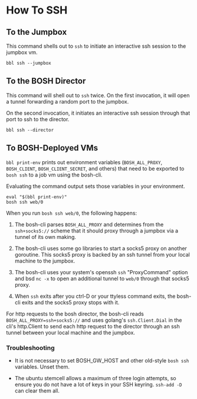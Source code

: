 # How To SSH

## To the Jumpbox

This command shells out to `ssh` to initiate an interactive ssh session to the jumpbox vm.
```
bbl ssh --jumpbox
```

## To the BOSH Director

This command will shell out to `ssh` twice. On the first invocation, it will open a tunnel forwarding a random port to the jumpbox.

On the second invocation, it initiates an interactive ssh session through that port to ssh to the director.

```
bbl ssh --director
```

## To BOSH-Deployed VMs

`bbl print-env` prints out environment variables (`BOSH_ALL_PROXY`, `BOSH_CLIENT`, `BOSH_CLIENT_SECRET`, and others)
that need to be exported to `bosh ssh` to a job vm using the bosh-cli.

Evaluating the command output sets those variables in your environment.

```
eval "$(bbl print-env)"
bosh ssh web/0
```

When you run `bosh ssh web/0`, the following happens:

1. The bosh-cli parses `BOSH_ALL_PROXY` and determines from the `ssh+socks5://` scheme that it should proxy through a jumpbox via a tunnel of its own making.

1. The bosh-cli uses some go libraries to start a socks5 proxy on another goroutine. This socks5 proxy is backed by an ssh tunnel from your local machine to the jumpbox.

1. The bosh-cli uses your system's openssh `ssh` "ProxyCommand" option and bsd `nc -x` to open an additional tunnel to `web/0` through that socks5 proxy.

1. When `ssh` exits after you ctrl-D or your ttyless command exits, the bosh-cli exits and the socks5 proxy stops with it.

For http requests to the bosh director, the bosh-cli reads `BOSH_ALL_PROXY=ssh+socks5://`
and uses golang's `ssh.Client.Dial` in the cli's http.Client to send each http request
to the director through an ssh tunnel between your local machine and the jumpbox.

### Troubleshooting

* It is not necessary to set BOSH_GW_HOST and other old-style `bosh ssh` variables. Unset them.

* The ubuntu stemcell allows a maximum of three login attempts, so ensure you do not have a lot of keys in your SSH keyring. `ssh-add -D` can clear them all.
